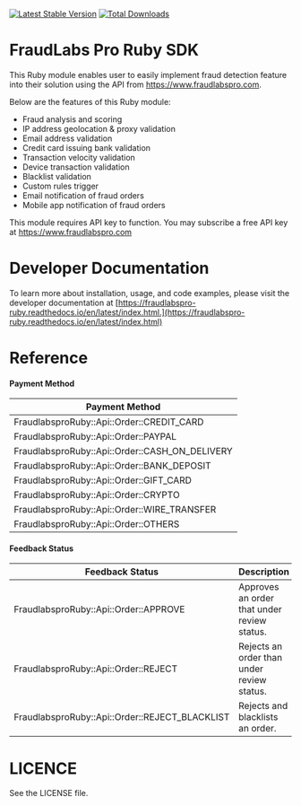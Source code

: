 [![Latest Stable Version](https://img.shields.io/gem/v/fraudlabspro_ruby.svg)](https://rubygems.org/gems/fraudlabspro_ruby)
[![Total Downloads](https://img.shields.io/gem/dt/fraudlabspro_ruby.svg)](https://rubygems.org/gems/fraudlabspro_ruby)

FraudLabs Pro Ruby SDK
========================
This Ruby module enables user to easily implement fraud detection feature into their solution using the API from https://www.fraudlabspro.com.

Below are the features of this Ruby module:
- Fraud analysis and scoring
- IP address geolocation & proxy validation
- Email address validation
- Credit card issuing bank validation
- Transaction velocity validation
- Device transaction validation
- Blacklist validation
- Custom rules trigger
- Email notification of fraud orders
- Mobile app notification of fraud orders

This module requires API key to function. You may subscribe a free API key at https://www.fraudlabspro.com

# Developer Documentation
To learn more about installation, usage, and code examples, please visit the developer documentation at [https://fraudlabspro-ruby.readthedocs.io/en/latest/index.html.](https://fraudlabspro-ruby.readthedocs.io/en/latest/index.html)


# Reference

#### Payment Method

| Payment Method                                 |
| ---------------------------------------------- |
| FraudlabsproRuby::Api::Order::CREDIT_CARD      |
| FraudlabsproRuby::Api::Order::PAYPAL           |
| FraudlabsproRuby::Api::Order::CASH_ON_DELIVERY |
| FraudlabsproRuby::Api::Order::BANK_DEPOSIT     |
| FraudlabsproRuby::Api::Order::GIFT_CARD        |
| FraudlabsproRuby::Api::Order::CRYPTO           |
| FraudlabsproRuby::Api::Order::WIRE_TRANSFER    |
| FraudlabsproRuby::Api::Order::OTHERS           |



#### Feedback Status

| Feedback Status                                | Description                                 |
| ---------------------------------------------- | ------------------------------------------- |
| FraudlabsproRuby::Api::Order::APPROVE          | Approves an order that under review status. |
| FraudlabsproRuby::Api::Order::REJECT           | Rejects an order than under review status.  |
| FraudlabsproRuby::Api::Order::REJECT_BLACKLIST | Rejects and blacklists an order.            |




LICENCE
=====================
See the LICENSE file.
